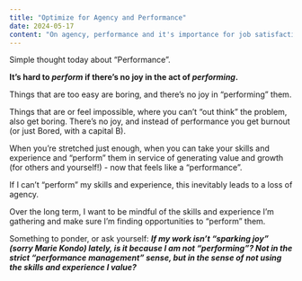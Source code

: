 ```yaml
---
title: "Optimize for Agency and Performance"
date: 2024-05-17
content: "On agency, performance and it's importance for job satisfaction."
---
```


Simple thought today about “Performance”.

**It’s hard to _perform_ if there’s no joy in the act of _performing_.**  

Things that are too easy are boring, and there’s no joy in “performing” them.

Things that are or feel impossible, where you can’t “out think” the problem, also get boring. There’s no joy, and instead of performance you get burnout (or just Bored, with a capital B).

When you’re stretched just enough, when you can take your skills and experience and “perform” them in service of generating value and growth (for others and yourself!) - now that feels like a “performance”.

If I can’t “perform” my skills and experience, this inevitably leads to a loss of agency. 

Over the long term, I want to be mindful of the skills and experience I’m gathering and make sure I’m finding opportunities to “perform” them.

Something to ponder, or ask yourself: ***If my work isn’t “sparking joy” (sorry Marie Kondo) lately, is it because I am not “performing”? Not in the strict “performance management” sense, but in the sense of not using the skills and experience I value?***

